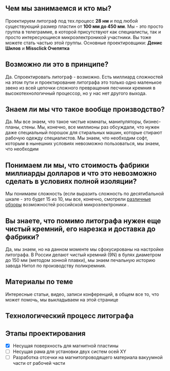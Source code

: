 ## Чем мы занимаемся и кто мы?
Проектируем литограф под тех.процесс **28 нм** и под любой существующий размер пластин от **100 мм до 450 мм**. Мы - это просто группа в телеграмме, в которой присутствуют как специалисты, так и просто интересующиеся микроэлектроникой участники. Вы тоже можете стать частью этой группы. Основные проектировщики:
**Денис Шилов** и **Missclick Очепятка**
## Возможно ли это в принципе?
Да. Спроектировать литограф - возможно. Есть миллиард сложностей на этом пути и проектирование литографа это только одно маленькое звено из всей цепочки сложного превращения песчинки кремния в высокотехнологичный процессор, но у нас нет другого выхода.
## Знаем ли мы что такое вообще производство?
Да. Мы все знаем, что такое чистые комнаты, манипуляторы, бизнес-планы, стены. Мы, конечно, все миллионы раз обсуждали, что нужен даже специальный порошок для стиральных машин, которые стирают рабочую одежду специалистов. Мы знаем, что необходим софт, которым в нынешних условиях невозможно пользоваться, мы знаем, что необходим 
## Понимаем ли мы, что стоимость фабрики миллиарды долларов и что это невозможно сделать в условиях полной изоляции? 
Мы понимаем сложность (если выразить сложность по десятибальной шкале - это будет 15 из 10, мы все, конечно, смотрели [различные обзоры](https://www.youtube.com/watch?v=9CNH8vus0h8) возможностей российской микроэлектроники .
## Вы знаете, что помимо литографа нужен еще чистый кремний, его нарезка и доставка до фабрики?
Да, мы знаем, но на данном моменте мы сфокусированы на настройке литографа. В России делают чистый кремний (9N) в булях диаметром до 150 мм (методом зонной плавки), мы знаем печальную историю завода Нитол по производству поликремния.

## Материалы по теме
Интересные статьи, видео, записи конференций, в общем все то, что может помочь, мы выкладываем на этой странице
## Технологический процесс литографа
## Этапы проектирования 
- [x] Несущая поверхность для магнитной пластины
- [ ] Несущая рама для установки двух систем осей XY
- [ ] Разработка отсечки на магнитопроводящего материала вакуумной части от рабочей части
